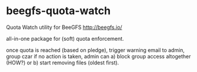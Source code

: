 # beegfs-quota-watch
Quota Watch utility for BeeGFS http://beegfs.io/

all-in-one package for (soft) quota enforcement. 

once quota is reached (based on pledge), trigger warning email to admin, group czar
if no action is taken, admin can a) block group access altogether (HOW?) or b) start removing files (oldest first).
